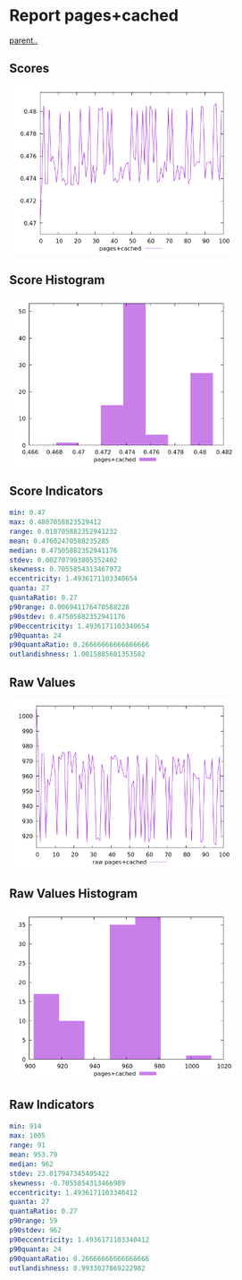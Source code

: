 # Report pages+cached

[parent..](./..)  


## Scores

![score](./score.png)  

## Score Histogram

![hist](./hist.png)  

## Score Indicators

```yaml
min: 0.47
max: 0.4807058823529412
range: 0.010705882352941232
mean: 0.47602470588235285
median: 0.47505882352941176
stdev: 0.002707993805352402
skewness: 0.7055854313467972
eccentricity: 1.4936171103340654
quanta: 27
quantaRatio: 0.27
p90range: 0.006941176470588228
p90stdev: 0.47505882352941176
p90eccentricity: 1.4936171103340654
p90quanta: 24
p90quantaRatio: 0.26666666666666666
outlandishness: 1.0015885601353582

```

## Raw Values

![raw](./raw.png)  

## Raw Values Histogram

![raw hist](./raw_hist.png)  

## Raw Indicators

```yaml
min: 914
max: 1005
range: 91
mean: 953.79
median: 962
stdev: 23.017947345495422
skewness: -0.7055854313466989
eccentricity: 1.4936171103340412
quanta: 27
quantaRatio: 0.27
p90range: 59
p90stdev: 962
p90eccentricity: 1.4936171103340412
p90quanta: 24
p90quantaRatio: 0.26666666666666666
outlandishness: 0.9933027869222982

```

<style>
  img {
    max-width: 80%;
  }
</style>
      
